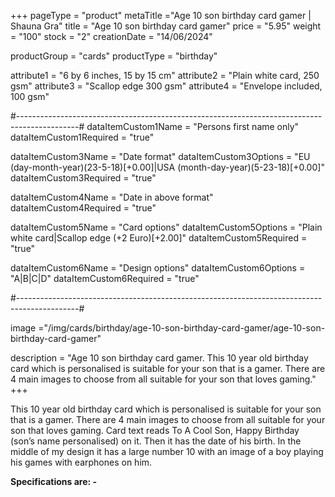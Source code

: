 +++
pageType = "product"
metaTitle ="Age 10 son birthday card gamer | Shauna Gra"
title = "Age 10 son birthday card gamer"
price = "5.95"
weight = "100"
stock = "2"
creationDate = "14/06/2024"

productGroup = "cards"
productType = "birthday"

attribute1 = "6 by 6 inches, 15 by 15 cm" 
attribute2 = "Plain white card, 250 gsm"
attribute3 = "Scallop edge 300 gsm"
attribute4 = "Envelope included, 100 gsm"

#---------------------------------------------------------------------------------------------#
dataItemCustom1Name = "Persons first name only"
dataItemCustom1Required = "true"

dataItemCustom3Name = "Date format"
dataItemCustom3Options = "EU (day-month-year)(23-5-18)[+0.00]|USA (month-day-year)(5-23-18)[+0.00]"
dataItemCustom3Required = "true"

dataItemCustom4Name = "Date in above format"
dataItemCustom4Required = "true"

dataItemCustom5Name = "Card options"
dataItemCustom5Options = "Plain white card|Scallop edge (+2 Euro)[+2.00]"
dataItemCustom5Required = "true"

dataItemCustom6Name = "Design options"
dataItemCustom6Options = "A|B|C|D"
dataItemCustom6Required = "true"

#---------------------------------------------------------------------------------------------#

image ="/img/cards/birthday/age-10-son-birthday-card-gamer/age-10-son-birthday-card-gamer"

description = "Age 10 son birthday card gamer. This 10 year old birthday card which is personalised is suitable for your son that is a gamer.  There are 4 main images to choose from all suitable for your son that loves gaming."
+++

This 10 year old birthday card which is personalised is suitable for your son that is a gamer. There are 4 main images to choose from all suitable for your son that loves gaming. Card text reads To A Cool Son, Happy Birthday (son’s name personalised) on it. Then it has the date of his birth. In the middle of my design it has a large number 10 with an image of a boy playing his games with earphones on him.

**Specifications are: -**
